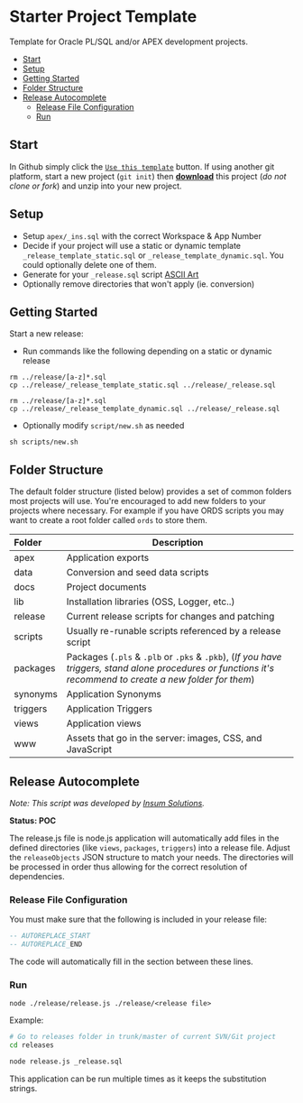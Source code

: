
# Starter Project Template

Template for Oracle PL/SQL and/or APEX development projects.

- [Start](#start)
- [Setup](#setup)
- [Getting Started](#getting-started)
- [Folder Structure](#folder-structure)
- [Release Autocomplete](#release-autocomplete)
  - [Release File Configuration](#release-file-configuration)
  - [Run](#run)

## Start

In Github simply click the [`Use this template`](https://github.com/insum-labs/starter-project-template/generate) button. If using another git platform, start a new project (`git init`) then [**download**](https://github.com/insum-labs/starter-project-template/archive/master.zip) this project (*do not clone or fork*) and unzip into your new project.


## Setup

* Setup `apex/_ins.sql` with the correct Workspace & App Number
* Decide if your project will use a static or dynamic template `_release_template_static.sql` or `_release_template_dynamic.sql`.  You could optionally delete one of them.
* Generate for your `_release.sql` script [ASCII Art](https://asciiartgen.now.sh/?style=standard)
* Optionally remove directories that won't apply (ie. conversion)

## Getting Started

Start a new release:
* Run commands like the following depending on a static or dynamic release

```
rm ../release/[a-z]*.sql
cp ../release/_release_template_static.sql ../release/_release.sql
```


```
rm ../release/[a-z]*.sql
cp ../release/_release_template_dynamic.sql ../release/_release.sql
```


* Optionally modify `script/new.sh` as needed

```
sh scripts/new.sh
```


## Folder Structure

The default folder structure (listed below) provides a set of common folders most projects will use. You're encouraged to add new folders to your projects where necessary. For example if you have ORDS scripts you may want to create a root folder called `ords` to store them.

| Folder | Description |
|:--|--|
| apex | Application exports
| data | Conversion and seed data scripts
| docs | Project documents 
| lib | Installation libraries (OSS, Logger, etc..)
| release | Current release scripts for changes and patching
| scripts | Usually re-runable scripts referenced by a release script
| packages | Packages (`.pls` & `.plb` or `.pks` & `.pkb`), (*If you have triggers, stand alone procedures or functions it's recommend to create a new folder for them*)
| synonyms | Application Synonyms
| triggers | Application Triggers
| views | Application views
| www | Assets that go in the server: images, CSS, and JavaScript

## Release Autocomplete

_Note: This script was developed by [Insum Solutions](https://insum.ca)._

**Status: POC**

The release.js file is node.js application will automatically add files in the defined directories (like `views`, `packages`, `triggers`) into a release file.  Adjust the `releaseObjects` JSON structure to match your needs. The directories will be processed in order thus allowing for the correct resolution of dependencies.

### Release File Configuration

You must make sure that the following is included in your release file:

```sql
-- AUTOREPLACE_START
-- AUTOREPLACE_END
```

The code will automatically fill in the section between these lines.

### Run

`node ./release/release.js ./release/<release file>`


Example:

```bash
# Go to releases folder in trunk/master of current SVN/Git project
cd releases

node release.js _release.sql
```

This application can be run multiple times as it keeps the substitution strings.
